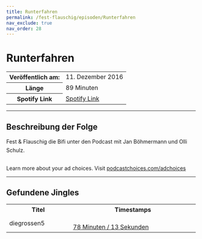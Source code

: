 ```yaml
---
title: Runterfahren
permalink: /fest-flauschig/episoden/Runterfahren
nav_exclude: true
nav_order: 28
---
```


# Runterfahren
<table class="resp-table dcf-table dcf-table-responsive dcf-table-bordered dcf-table-striped dcf-w-100%">
                    <tbody>
                        <tr>
                            <th scope="row">Veröffentlich am:</th>
                            <td data-label="Veröffentlich am:">11. Dezember 2016</td>
                        </tr>
                        <tr>
                            <th scope="row">Länge </th>
                            <td data-label="Länge ">89 Minuten</td>
                        </tr><tr>
                                <th scope="row">Spotify Link</th>
                                <td data-label="Spotify Link"><a href="https://open.spotify.com/episode/5gS6ID7ZdJkm1v4tMxVeFD">Spotify Link</a></td>
                            </tr></tbody>
                </table>

***

## Beschreibung der Folge

<div>
Fest &amp; Flauschig die Bifi unter den Podcast mit Jan Böhmermann und Olli Schulz. <br>  <br> <p> </p><p>Learn more about your ad choices. Visit <a href="https://podcastchoices.com/adchoices">podcastchoices.com/adchoices</a></p>  
</div>

***

## Gefundene Jingles

<table style="display: table;">
                                    <tr>
                                        <th class="tableColumnTitle">Titel</th>
                                        <th class="tableColumnTimestamps">Timestamps</th>
                                    </tr>
                                    <tr>
                                <td markdown="span"  class="tableColumnTitle">diegrossen5</td>
                                <td markdown="span" class="tableColumnTimestamps">
                                <br>
                                <a href="https://open.spotify.com/episode/5gS6ID7ZdJkm1v4tMxVeFD?t=4693">
                                78 Minuten / 13 Sekunden</a>
                                </td></tr></table>